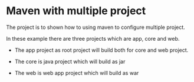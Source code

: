 # Maven with multiple project

The project is to shown how to using maven to configure multiple project.

In these example there are three projects which are app, core and web.

- The app project as root project will build both for core and web project.

- The core is java project which will build as jar

- The web is web app project which will build as war
